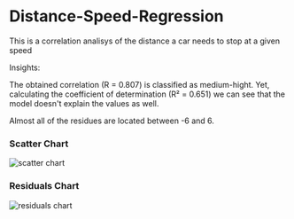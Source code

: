# Distance-Speed-Regression
This is a correlation analisys of the distance a car needs to stop at a given speed

Insights: 

The obtained correlation (R = 0.807) is classified as medium-hight.
Yet, calculating the coefficient of determination (R² = 0.651) we can see that the model doesn't explain 
the values as well.

Almost all of the residues are located between -6 and 6.

### Scatter Chart
![scatter chart](https://user-images.githubusercontent.com/103535492/166917151-bf9d0ae9-254c-4309-aa0d-744f9272596b.png)

### Residuals Chart
![residuals chart](https://user-images.githubusercontent.com/103535492/166917147-3f134437-df07-4f0d-8174-622f17efdca2.png)
